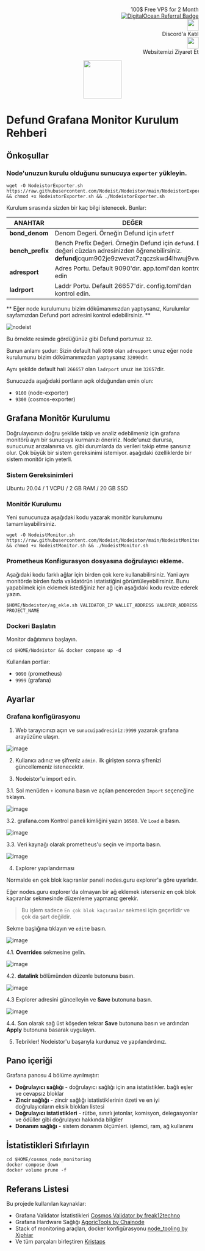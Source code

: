 <p style="font-size:14px" align="right">
 100$ Free VPS for 2 Month <br>
 <a target="_blank" href="https://www.digitalocean.com/?refcode=410c988c8b3e&utm_campaign=Referral_Invite&utm_medium=Referral_Program&utm_source=badge"><img src="https://web-platforms.sfo2.cdn.digitaloceanspaces.com/WWW/Badge%201.svg" alt="DigitalOcean Referral Badge" /></a></br>
<a href="https://discord.gg/ypx7mJ6Zzb" target="_blank"><img src="https://cdn.logojoy.com/wp-content/uploads/20210422095037/discord-mascot.png" width="30"/></a><br> Discord'a Katıl <br>
<a href="https://nodeist.site/" target="_blank"><img src="https://raw.githubusercontent.com/Nodeist/Testnet_Kurulumlar/main/logo.png" width="30"/></a><br> Websitemizi Ziyaret Et <br>
</p>



<p align="center">
  <img height="100" src="https://i.hizliresim.com/4mmj0u4.png">
</p>

# Defund Grafana Monitor Kurulum Rehberi
## Önkoşullar

### Node'unuzun kurulu olduğunu sunucuya `exporter` yükleyin.
```
wget -O NodeistorExporter.sh https://raw.githubusercontent.com/Nodeist/Nodeistor/main/NodeistorExporter && chmod +x NodeistorExporter.sh && ./NodeistorExporter.sh
```
Kurulum sırasında sizden bir kaç bilgi istenecek. Bunlar:

| ANAHTAR |DEĞER |
|---------------|-------------|
| **bond_denom** | Denom Degeri. Örneğin Defund için `ufetf` |
| **bench_prefix** | Bench Prefix Değeri. Örneğin Defund için `defund`. Bu değeri cüzdan adresinizden öğrenebilirsiniz. **defund**jcqum902je9zwevat7zqczskwd4lhwuj9vwgsu |
| **adresport** | Adres Portu. Default 9090'dır. app.toml'dan kontrol edin |
| **ladrport** | Laddr Portu. Default 26657'dir. config.toml'dan kontrol edin. |

** Eğer node kurulumunu bizim dökümanımızdan yaptıysanız, Kurulumlar sayfamızdan Defund port adresini kontrol edebilirsiniz. **

![nodeist](https://i.hizliresim.com/8nedatw.png)

Bu örnekte resimde gördüğünüz gibi Defund portumuz `32`.

Bunun anlamı şudur: Sizin default hali `9090` olan `adresport` unuz eğer node kurulumunu bizim dökümanımızdan yaptıysanız `32090`dır.

Aynı şekilde default hali `266657` olan `ladrport` unuz ise `32657`dir.

Sunucuzda aşağıdaki portların açık olduğundan emin olun:
- `9100` (node-exporter)
- `9300` (cosmos-exporter)

## Grafana Monitör Kurulumu
Doğrulayıcınızı doğru şekilde takip ve analiz edebilmeniz için grafana monitörü ayrı bir sunucuya kurmanızı öneririz.
Node'unuz durursa, sunucunuz arızalanırsa vs. gibi durumlarda da verileri takip etme şansınız olur. Çok büyük bir sistem gereksinimi istemiyor. 
aşağıdaki özelliklerde bir sistem monitör için yeterli. 

### Sistem Gereksinimleri
Ubuntu 20.04 / 1 VCPU / 2 GB RAM / 20 GB SSD

### Monitör Kurulumu
Yeni sunucunuza aşağıdaki kodu yazarak monitör kurulumunu tamamlayabilirsiniz.
```
wget -O NodeistMonitor.sh https://raw.githubusercontent.com/Nodeist/Nodeistor/main/NodeistMonitor && chmod +x NodeistMonitor.sh && ./NodeistMonitor.sh
```


### Prometheus Konfigurasyon dosyasına doğrulayıcı ekleme.
Aşağıdaki kodu farklı ağlar için birden çok kere kullanabilirsiniz. Yani aynı monitörde birden fazla validatörün istatistiğini görüntüleyebilirsiniz.
Bunu yapabilmek için eklemek istediğiniz her ağ için aşağıdaki kodu revize ederek yazın.
```
$HOME/Nodeistor/ag_ekle.sh VALIDATOR_IP WALLET_ADDRESS VALOPER_ADDRESS PROJECT_NAME
```


### Dockeri Başlatın
Monitor dağıtımına başlayın.
```
cd $HOME/Nodeistor && docker compose up -d
```

Kullanılan portlar:
- `9090` (prometheus)
- `9999` (grafana)

## Ayarlar

### Grafana konfigürasyonu
1. Web tarayıcınızı açın ve `sunucuipadresiniz:9999` yazarak grafana arayüzüne ulaşın.

![image](https://i.hizliresim.com/q5v1rxg.png)

2. Kullanıcı adınız ve şifreniz `admin`. ilk girişten sonra şifrenizi güncellemeniz istenecektir.

3. Nodeistor'u import edin.

3.1. Sol menüden `+` iconuna basın ve açılan pencereden `Import` seçeneğine tıklayın.

![image](https://i.hizliresim.com/g76skvm.png)

3.2. grafana.com Kontrol paneli kimliğini yazın `16580`. Ve `Load` a basın.

![image](https://i.hizliresim.com/2c4ely8.png)

3.3. Veri kaynağı olarak prometheus'u seçin ve importa basın.

![image](https://i.hizliresim.com/achuede.png)

4. Explorer yapılandırması

Normalde en çok blok kaçıranlar paneli nodes.guru explorer'a göre uyarlıdır. 

Eğer nodes.guru explorer'da olmayan bir ağ eklemek isterseniz en çok blok kaçıranlar sekmesinde düzenleme yapmanız gerekir.
> Bu işlem sadece `En çok blok kaçıranlar` sekmesi için geçerlidir ve çok da şart değildir.

Sekme başlığına tıklayın ve `edit`e basın.

![image](https://i.hizliresim.com/7g70srb.png)

4.1. **Overrides** sekmesine gelin.

![image](https://i.hizliresim.com/abdah90.png)

4.2. **datalink** bölümünden düzenle butonuna basın.

![image](https://i.hizliresim.com/gpqoyah.png)

4.3 Explorer adresini güncelleyin ve **Save** butonuna basın.

![image](https://i.hizliresim.com/b1st4xn.png)

4.4. Son olarak sağ üst köşeden tekrar **Save** butonuna basın ve ardından **Apply** butonuna basarak uygulayın.

5. Tebrikler! Nodeistor'u başarıyla kurdunuz ve yapılandırdınız.

## Pano içeriği
Grafana panosu 4 bölüme ayrılmıştır:
- **Doğrulayıcı sağlığı** - doğrulayıcı sağlığı için ana istatistikler. bağlı eşler ve cevapsız bloklar
- **Zincir sağlığı** - zincir sağlığı istatistiklerinin özeti ve en iyi doğrulayıcıların eksik blokları listesi
- **Doğrulayıcı istatistikleri** - rütbe, sınırlı jetonlar, komisyon, delegasyonlar ve ödüller gibi doğrulayıcı hakkında bilgiler
- **Donanım sağlığı** - sistem donanım ölçümleri. işlemci, ram, ağ kullanımı

## İstatistikleri Sıfırlayın
```
cd $HOME/cosmos_node_monitoring
docker compose down
docker volume prune -f
```

## Referans Listesi
Bu projede kullanılan kaynaklar:
- Grafana Validator İstatistikleri [Cosmos Validator by freak12techno](https://grafana.com/grafana/dashboards/14914)
- Grafana Hardware Sağlığı [AgoricTools by Chainode](https://github.com/Chainode/AgoricTools)
- Stack of monitoring araçları, docker konfigürasyonu [node_tooling by Xiphiar](https://github.com/Xiphiar/node_tooling/)
- Ve tüm parçaları birleştiren [Kristaps](https://github.com/kj89)
